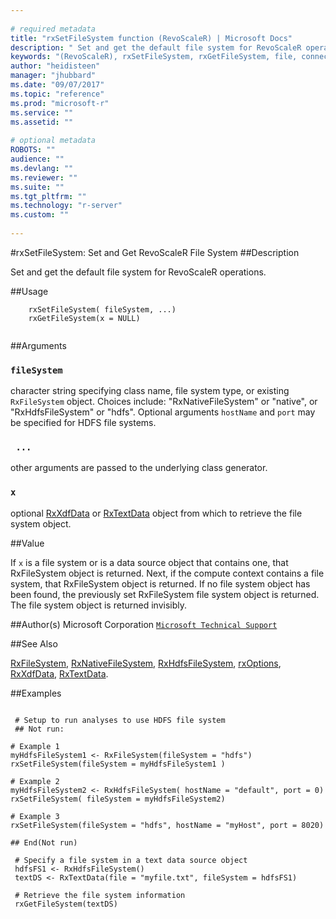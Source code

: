 ```yaml
--- 
 
# required metadata 
title: "rxSetFileSystem function (RevoScaleR) | Microsoft Docs" 
description: " Set and get the default file system for RevoScaleR operations. " 
keywords: "(RevoScaleR), rxSetFileSystem, rxGetFileSystem, file, connection" 
author: "heidisteen" 
manager: "jhubbard" 
ms.date: "09/07/2017" 
ms.topic: "reference" 
ms.prod: "microsoft-r" 
ms.service: "" 
ms.assetid: "" 
 
# optional metadata 
ROBOTS: "" 
audience: "" 
ms.devlang: "" 
ms.reviewer: "" 
ms.suite: "" 
ms.tgt_pltfrm: "" 
ms.technology: "r-server" 
ms.custom: "" 
 
--- 
```

 
 
 
 #rxSetFileSystem: Set and Get RevoScaleR File System 
 ##Description
 
Set and get the default file system for RevoScaleR operations.
 
 
 ##Usage

```   
  	rxSetFileSystem( fileSystem, ...)
  	rxGetFileSystem(x = NULL)
 
```
 
 ##Arguments

   
    
 ### `fileSystem`
 character string specifying class name, file system type, or  existing `RxFileSystem` object.  Choices include: "RxNativeFileSystem" or "native", or "RxHdfsFileSystem" or "hdfs". Optional arguments `hostName` and `port` may be specified for HDFS file systems.  
  
    
 ### ` ...`
 other arguments are passed to the underlying class generator.  
  
  
    
 ### `x`
 optional [RxXdfData](RxXdfData.md) or [RxTextData](RxTextData.md) object from which to retrieve the file system object.  
  
 
 
 
 ##Value
 
If `x` is a file system or is a data source object that contains one, that RxFileSystem object is returned.
Next, if the compute context contains a file system, that RxFileSystem object is returned.
If no file system object has been found, the previously set RxFileSystem file system object is returned.
The file system object is returned invisibly.
 
 ##Author(s)
 Microsoft Corporation [`Microsoft Technical Support`](https://go.microsoft.com/fwlink/?LinkID=698556&clcid=0x409)
 
 
 ##See Also
 
[RxFileSystem](RxFileSystem.md),
[RxNativeFileSystem](RxNativeFileSystem.md),
[RxHdfsFileSystem](RxHdfsFileSystem.md),
[rxOptions](rxOptions.md),
[RxXdfData](RxXdfData.md),
[RxTextData](RxTextData.md).
   
 ##Examples

 ```
   
  # Setup to run analyses to use HDFS file system
  ## Not run:
 
# Example 1
myHdfsFileSystem1 <- RxFileSystem(fileSystem = "hdfs")
rxSetFileSystem(fileSystem = myHdfsFileSystem1 )

# Example 2
myHdfsFileSystem2 <- RxHdfsFileSystem( hostName = "default", port = 0)
rxSetFileSystem( fileSystem = myHdfsFileSystem2)

# Example 3
rxSetFileSystem(fileSystem = "hdfs", hostName = "myHost", port = 8020)

 ## End(Not run) 
  
  # Specify a file system in a text data source object
  hdfsFS1 <- RxHdfsFileSystem()
  textDS <- RxTextData(file = "myfile.txt", fileSystem = hdfsFS1)
  
  # Retrieve the file system information
  rxGetFileSystem(textDS)
 
```
 
 
 
